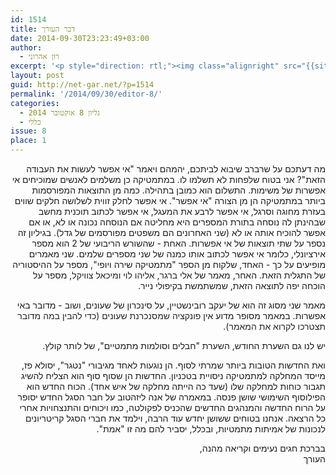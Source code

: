 ```yaml
---
id: 1514
title: דבר העורך
date: 2014-09-30T23:23:49+03:00
author:
  - רון אהרוני
excerpt: '<p style="direction: rtl;"><img class="alignright" src="{{site.baseurl}}/assets/img/2014/01/orech.jpg" alt="רון אהרוני,הפקולטה למתמטיקה, הטכניון" width="81" height="81" />מה דעתכם על שרברב שיבוא לביתכם, יהמהם ויאמר "אי אפשר לעשות את העבודה הזאת"? אני בטוח שלפחות לא תשלמו לו. בגיליון זה נספר על שתי תוצאות של אי אפשרות.  על סינכרון של שעונים, על סולמות וחבלים, נחזור למעבדה של ד"ר פז וכן נדבר קצת על מוזיקה. בברכת חגים נעימים וקריאה מהנה.</p>'
layout: post
guid: http://net-gar.net/?p=1514
permalink: '/2014/09/30/editor-8/'
categories:
  - גליון 8 אוקטובר 2014
  - כללי
issue: 8
place: 1
---
```

<p style="direction: rtl;">
  מה דעתכם על שרברב שיבוא לביתכם, יהמהם ויאמר "אי אפשר לעשות את העבודה הזאת"? אני בטוח שלפחות לא תשלמו לו. במתמטיקה כן משלמים לאנשים שמוכיחים אי אפשרות של משימות. התשלום הוא כמובן בתהילה. כמה מן התוצאות המפורסמות ביותר במתמטיקה הן מן הצורה "אי אפשר". אי אפשר לחלק זווית לשלושה חלקים שווים בעזרת מחוגה וסרגל, אי אפשר לרבע את המעגל, אי אפשר לכתוב תוכנית מחשב שבהינתן לה נוסחה בתורת המספרים היא מחליטה אם הנוסחה נכונה או לא, או אם אפשר להוכיח אותה או לא (שני האחרונים הם משפטים מפורסמים של גדל). בגיליון זה נספר על שתי תוצאות של אי אפשרות. האחת - שהשורש הריבועי של 2 הוא מספר אירציונלי, כלומר אי אפשר לכתוב אותו כמנה של שני מספרים שלמים. שני מאמרים מופיעים על כך - האחד, שלקוח מן הספר "מתמטיקה שירה ויופי", מספר על ההיסטוריה של התגלית הזאת. האחר, מאמר של <span style="color: #222222;">אלי ברגר, אליהו לוי ומיכאל צוויקל</span>, מספר על הוכחה יפה לתוצאה הזאת, שמשתמשת בקיפולי נייר.
</p>

<p style="direction: rtl;">
  מאמר שני מסוג זה הוא של יעקב רובינשטיין, על סינכרון של שעונים, ושוב - מדובר באי אפשרות. במאמר מסופר מדוע אין <span style="color: #222222;">פונקציה שמסנכרנת שעונים (כדי להבין במה מדובר תצטרכו לקרוא את המאמר)</span>.
</p>

<p style="direction: rtl;">
  יש לנו גם השערת החודש, השערת "חבלים וסולמות מתמטיים", של לותר קולץ.
</p>

<p style="direction: rtl;">
  ואת החדשות הטובות ביותר שמרתי לסוף. הן נוגעות לאחד מגיבורי "נטגר", יסולא פז, מייסד המחלקה למתמטיקה ניסויית בטכניון. החדשות הן שסוף סוף הוא הצליח להשיג תגבור כוחות למחלקה שלו (שעד כה הייתה מחלקה של איש אחד). הכוח החדש הוא הפילוסוף השימושי שושן פנסה. במאמרה של אנה ליזהטוב על חבר הסגל החדש יסופר על הרוח החדשה והמנהגים החדשים שהכניס לפקולטה, כמו ויכוחים והתנצחויות אחרי כל הרצאה. אנחנו בטוחים ששושן יחדש עוד הרבה, וילמד את חברי הסגל קריטריונים לנכונות של אמיתות מתמטיות, ובכלל, יסביר להם מה זו "אמת".
</p>

<p style="direction: rtl;">
  בברכת חגים נעימים וקריאה מהנה,<br /> העורך
</p>